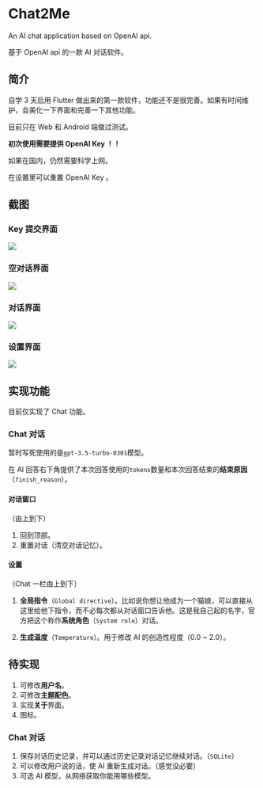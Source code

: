 # Chat2Me

An AI chat application based on OpenAI api.

基于 OpenAI api 的一款 AI 对话软件。

## 简介

自学 3 天后用 Flutter 做出来的第一款软件，功能还不是很完善。如果有时间维护，会美化一下界面和完善一下其他功能。

目前只在 Web 和 Android 端做过测试。

**初次使用需要提供 OpenAI Key ！！**

如果在国内，仍然需要科学上网。

在设置里可以重置 OpenAI Key 。

## 截图

### Key 提交界面

![](https://github.com/YenalyLiew/Chat2Me/blob/master/screenshot/submit_interface.jpg)

### 空对话界面

![](https://github.com/YenalyLiew/Chat2Me/blob/master/screenshot/empty_chat_interface.jpg)

### 对话界面

![](https://github.com/YenalyLiew/Chat2Me/blob/master/screenshot/chat_interface.jpg)

### 设置界面

![](https://github.com/YenalyLiew/Chat2Me/blob/master/screenshot/settings_interface.jpg)

## 实现功能

目前仅实现了 Chat 功能。

### Chat 对话

暂时写死使用的是`gpt-3.5-turbo-0301`模型。

在 AI 回答右下角提供了本次回答使用的`tokens`数量和本次回答结束的**结束原因**（`finish_reason`）。

#### 对话窗口

（由上到下）

1. 回到顶部。
2. 重置对话（清空对话记忆）。

#### 设置

（Chat 一栏由上到下）

1. **全局指令**（`Global directive`）。比如说你想让他成为一个猫娘，可以直接从这里给他下指令，而不必每次都从对话窗口告诉他。这是我自己起的名字，官方把这个称作**系统角色**（`System role`）对话。

2. **生成温度**（`Temperature`）。用于修改 AI 的创造性程度（0.0 ~ 2.0）。

## 待实现

1. 可修改**用户名**。
2. 可修改**主题配色**。
3. 实现**关于**界面。
4. 图标。

### Chat 对话

1. 保存对话历史记录，并可以通过历史记录对话记忆继续对话。（`SQLite`）
2. 可以修改用户说的话，使 AI 重新生成对话。（感觉没必要）
3. 可选 AI 模型，从网络获取你能用哪些模型。
